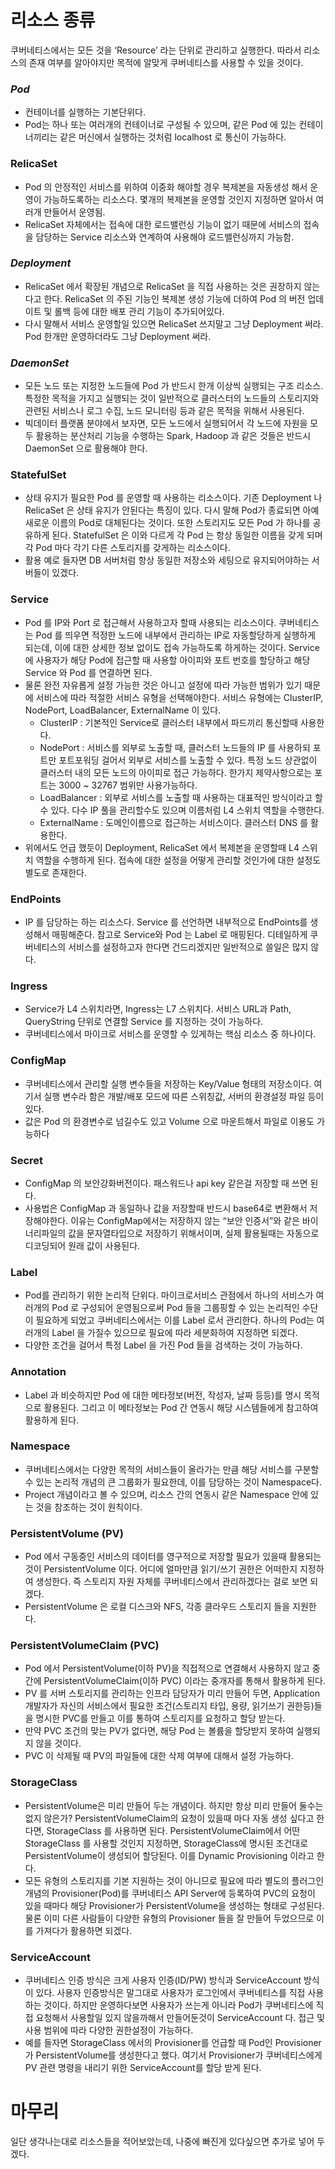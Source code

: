 # 리소스 종류

쿠버네티스에서는 모든 것을 ‘Resource’ 라는 단위로 관리하고 실행한다. 따라서 리소스의 존재 여부를 알아야지만 목적에 알맞게 쿠버네티스를 사용할 수 있을 것이다.

### *Pod*

- 컨테이너를 실행하는 기본단위다.
- Pod는 하나 또는 여러개의 컨테이너로 구성될 수 있으며, 같은 Pod 에 있는 컨테이너끼리는 같은 머신에서 실행하는 것처럼 localhost 로 통신이 가능하다.

### RelicaSet

- Pod 의 안정적인 서비스를 위하여 이중화 해야할 경우 복제본을 자동생성 해서 운영이 가능하도록하는 리소스다. 몇개의 복제본을 운영할 것인지 지정하면 알아서 여러개 만들어서 운영됨.
- RelicaSet 자체에서는 접속에 대한 로드밸런싱 기능이 없기 때문에 서비스의 접속을 담당하는 Service 리소스와 연계하여 사용해야 로드밸런싱까지 가능함.

### *Deployment*

- RelicaSet 에서 확장된 개념으로 RelicaSet 을 직접 사용하는 것은 권장하지 않는다고 한다. RelicaSet 의 주된 기능인 복제본 생성 기능에 더하여 Pod 의 버전 업데이트 및 롤백 등에 대한 배포 관리 기능이 추가되어있다.
- 다시 말해서 서비스 운영할일 있으면 RelicaSet 쓰지말고 그냥 Deployment 써라. Pod 한개만 운영하더라도 그냥 Deployment 써라.

### *DaemonSet*

- 모든 노드 또는 지정한 노드들에 Pod 가 반드시 한개 이상씩 실행되는 구조 리소스. 특정한 목적을 가지고 실행되는 것이 일반적으로 클러스터의 노드들의 스토리지와 관련된 서비스나 로그 수집, 노드 모니터링 등과 같은 목적을 위해서 사용된다.
- 빅데이터 플랫폼 분야에서 보자면, 모든 노드에서 실행되어서 각 노드에 자원을 모두 활용하는 분산처리 기능을 수행하는 Spark, Hadoop 과 같은 것들은 반드시 DaemonSet 으로 활용해야 한다.

### StatefulSet

- 상태 유지가 필요한 Pod 를 운영할 때 사용하는 리소스이다. 기존 Deployment 나 RelicaSet 은 상태 유지가 안된다는 특징이 있다. 다시 말해 Pod가 종료되면 아예 새로운 이름의 Pod로 대체된다는 것이다. 또한 스토리지도 모든 Pod 가 하나를 공유하게 된다. StatefulSet 은 이와 다르게 각 Pod 는 항상 동일한 이름을 갖게 되며 각 Pod 마다 각기 다른 스토리지를 갖게하는 리소스이다.
- 활용 예로 들자면 DB 서버처럼 항상 동일한 저장소와 세팅으로 유지되어야하는 서버들이 있겠다.

### Service

- Pod 를 IP와 Port 로 접근해서 사용하고자 할때 사용되는 리소스이다. 쿠버네티스는 Pod 를 띄우면 적정한 노드에 내부에서 관리하는 IP로 자동할당하게 실행하게 되는데, 이에 대한 상세한 정보 없이도 접속 가능하도록 하게하는 것이다. Service 에 사용자가 해당 Pod에 접근할 때 사용할 아이피와 포트 번호를 할당하고 해당 Service 와 Pod 를 연결하면 된다.
- 물론 완전 자유롭게 설정 가능한 것은 아니고 설정에 따라 가능한 범위가 있기 때문에 서비스에 따라 적절한 서비스 유형을 선택해야한다. 서비스 유형에는 ClusterIP, NodePort, LoadBalancer, ExternalName 이 있다.
    - ClusterIP : 기본적인 Service로 클러스터 내부에서 파드끼리 통신할때 사용한다.
    - NodePort : 서비스를 외부로 노출할 때, 클러스터 노드들의 IP 를 사용하되 포트만 포트포워딩 걸어서 외부로 서비스를 노출할 수 있다. 특정 노드 상관없이 클러스터 내의 모든 노드의 아이피로 접근 가능하다. 한가지 제약사항으로는 포트는 3000 ~ 32767 범위만 사용가능하다.
    - LoadBalancer : 외부로 서비스를 노출할 때 사용하는 대표적인 방식이라고 할 수 있다. 다수 IP 풀을 관리할수도 있으며 이름처럼 L4 스위치 역할을 수행한다.
    - ExternalName : 도메인이름으로 접근하는 서비스이다. 클러스터 DNS 를 활용한다.
- 위에서도 언급 했듯이 Deployment, RelicaSet 에서 복제본을 운영할때 L4 스위치 역할을 수행하게 된다. 접속에 대한 설정을 어떻게 관리할 것인가에 대한 설정도 별도로 존재한다.

### EndPoints

- IP 를 담당하는 하는 리소스다. Service 를 선언하면 내부적으로 EndPoints를 생성해서 매핑해준다. 참고로 Service와 Pod 는 Label 로 매핑된다. 디테일하게 쿠버네티스의 서비스를 설정하고자 한다면 건드리겠지만 일반적으로 쓸일은 많지 않다.

### Ingress

- Service가 L4 스위치라면, Ingress는 L7 스위치다. 서비스 URL과 Path, QueryString 단위로 연결할 Service 를 지정하는 것이 가능하다.
- 쿠버네티스에서 마이크로 서비스를 운영할 수 있게하는 핵심 리소스 중 하나이다.

### ConfigMap

- 쿠버네티스에서 관리할 실행 변수들을 저장하는 Key/Value 형태의 저장소이다. 여기서 실행 변수라 함은 개발/배포 모드에 따른 스위칭값, 서버의 환경설정 파일 등이 있다.
- 값은 Pod 의 환경변수로 넘길수도 있고 Volume 으로 마운트해서 파일로 이용도 가능하다

### Secret

- ConfigMap 의 보안강화버전이다. 패스워드나 api key 같은걸 저장할 때 쓰면 된다.
- 사용법은 ConfigMap 과 동일하나 값을 저장할때 반드시 base64로 변환해서 저장해야한다. 이유는 ConfigMap에서는 저장하지 않는 “보안 인증서”와 같은 바이너리파일의 값을 문자열타입으로 저장하기 위해서이며, 실제 활용될때는 자동으로 디코딩되어 원래 값이 사용된다.

### Label

- Pod를 관리하기 위한 논리적 단위다. 마이크로서비스 관점에서 하나의 서비스가 여러개의 Pod 로 구성되어 운영됨으로써 Pod 들을 그룹핑할 수 있는 논리적인 수단이 필요하게 되었고 쿠버네티스에서는 이를 Label 로서 관리한다. 하나의 Pod는 여러개의 Label 을 가질수 있으므로 필요에 따라 세분화하여 지정하면 되겠다.
- 다양한 조건을 걸어서 특정 Label 을 가진 Pod 들을 검색하는 것이 가능하다.

### Annotation

- Label 과 비슷하지만 Pod 에 대한 메타정보(버전, 작성자, 날짜 등등)를 명시 목적으로 활용된다. 그리고 이 메타정보는 Pod 간 연동시 해당 시스템들에게 참고하여 활용하게 된다.

### Namespace

- 쿠버네티스에서는 다양한 목적의 서비스들이 올라가는 만큼 해당 서비스를 구분할 수 있는 논리적 개념의 큰 그룹화가 필요한데, 이를 담당하는 것이 Namespace다.
- Project 개념이라고 볼 수 있으며, 리소스 간의 연동시 같은 Namespace 안에 있는 것을 참조하는 것이 원칙이다.

### PersistentVolume (PV)

- Pod 에서 구동중인 서비스의 데이터를 영구적으로 저장할 필요가 있을때 활용되는 것이 PersistentVolume 이다. 어디에 얼마만큼 읽기/쓰기 권한은 어떠한지 지정하여 생성한다. 즉 스토리지 자원 자체를 쿠버네티스에서 관리하겠다는 걸로 보면 되겠다.
- PersistentVolume 은 로컬 디스크와 NFS, 각종 클라우드 스토리지 들을 지원한다.

### PersistentVolumeClaim (PVC)

- Pod 에서 PersistentVolume(이하 PV)을 직접적으로 연결해서 사용하지 않고 중간에 PersistentVolumeClaim(이하 PVC) 이라는 중개자를 통해서 활용하게 된다.
- PV 를 서버 스토리지를 관리하는 인프라 담당자가 미리 만들어 두면, Application 개발자가 자신의 서비스에서 필요한 조건(스토리지 타입, 용량, 읽기쓰기 권한등)들을 명시한 PVC를 만들고 이를 통하여 스토리지를 요청하고 할당 받는다.
- 만약 PVC 조건의 맞는 PV가 없다면, 해당 Pod 는 볼륨을 할당받지 못하여 실행되지 않을 것이다.
- PVC 이 삭제될 때 PV의 파일들에 대한 삭제 여부에 대해서 설정 가능하다.

### StorageClass

- PersistentVolume은 미리 만들어 두는 개념이다. 하지만 항상 미리 만들어 둘수는 없지 않은가? PersistentVolumeClaim의 요청이 있을때 마다 자동 생성 싶다고 한다면, StorageClass 를 사용하면 된다. PersistentVolumeClaim에서 어떤 StorageClass 를 사용할 것인지 지정하면, StorageClass에 명시된 조건대로 PersistentVolume이 생성되어 할당된다. 이를 Dynamic Provisioning 이라고 한다.
- 모든 유형의 스토리지를 기본 지원하는 것이 아니므로 필요에 따라 별도의 플러그인 개념의 Provisioner(Pod)를 쿠버네티스 API Server에 등록하여 PVC의 요청이 있을 때마다 해당 Provisioner가 PersistentVolume을 생성하는 형태로 구성된다. 물론 이미 다른 사람들이 다양한 유형의 Provisioner 들을 잘 만들어 두었으므로 이를 가져다가 활용하면 되겠다.

### ServiceAccount

- 쿠버네티스 인증 방식은 크게 사용자 인증(ID/PW) 방식과 ServiceAccount 방식이 있다. 사용자 인증방식은 말그대로 사용자가 로그인에서 쿠버네티스를 직접 사용하는 것이다. 하지만 운영하다보면 사용자가 쓰는게 아니라 Pod가 쿠버네티스에 직접 요청해서 사용할일 있지 않을까해서 만들어둔것이 ServiceAccount 다. 접근 및 사용 범위에 따라 다양한 권한설정이 가능하다.
- 예를 들자면 StorageClass 에서의 Provisioner를 언급할 때 Pod인 Provisioner가 PersistentVolume를 생성한다고 했다. 여기서 Provisioner가 쿠버네티스에게 PV 관련 명령을 내리기 위한 ServiceAccount를 할당 받게 된다.

# 마무리

일단 생각나는대로 리소스들을 적어보았는데, 나중에 빠진게 있다싶으면 추가로 넣어 두겠다.
